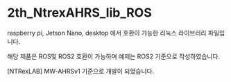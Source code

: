 # 2th_NtrexAHRS_lib_ROS


raspberry pi, Jetson Nano, desktop 에서 호환이 가능한 리눅스 라이브러리 파일입니다.

해당 제품은 ROS및 ROS2 호환이 가능하며 예제는 ROS2 기준으로 작성하였습니다.

[NTRexLAB] MW-AHRSv1 기준으로 개발이 되었습니다.
